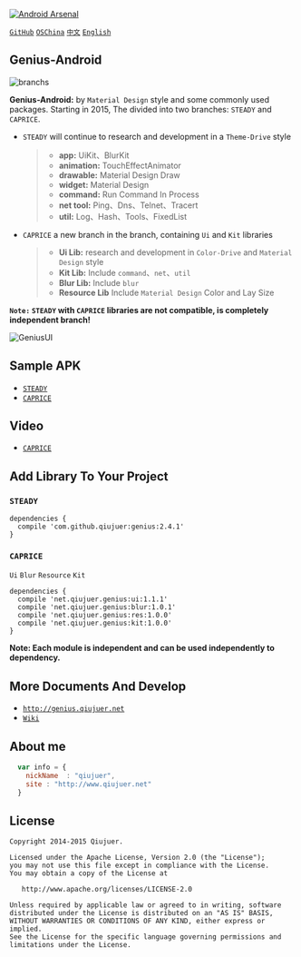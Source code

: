 ﻿[![Android Arsenal](https://img.shields.io/badge/Android%20Arsenal-Genius--Android-brightgreen.svg?style=flat)](https://android-arsenal.com/details/1/1463)

[`GitHub`](https://github.com/qiujuer/Genius-Android) [`OSChina`](http://git.oschina.net/qiujuer/Genius-Android) [`中文`](README-ZH.md) [`English`](README.md)


## Genius-Android

![branchs](https://raw.githubusercontent.com/qiujuer/Genius-Android/resource/images/global/06C15426.png)

**Genius-Android:** by `Material Design` style and some commonly used packages.  Starting in 2015, The divided into two branches: `STEADY` and `CAPRICE`.
* `STEADY` will continue to research and development in a `Theme-Drive` style
	> *  **app:** UiKit、BlurKit
	> * **animation:** TouchEffectAnimator
	> * **drawable:** Material Design Draw
	> * **widget:** Material Design
	> * **command:** Run Command In Process
	> * **net tool:** Ping、Dns、Telnet、Tracert
	> * **util:** Log、Hash、Tools、FixedList

* `CAPRICE` a new branch in the branch, containing `Ui` and `Kit` libraries
	> * **Ui Lib:** research and development in `Color-Drive` and `Material Design` style
	> * **Kit Lib:** Include `command`、`net`、`util`
	> * **Blur Lib:** Include `blur`
  > * **Resource Lib** Include `Material Design` Color and Lay Size

**`Note:` `STEADY` with `CAPRICE` libraries are not compatible, is completely independent branch!**

![GeniusUI](https://raw.githubusercontent.com/qiujuer/Genius-Android/master/caprice/release/pic_ui.png)

## Sample APK

*  [`STEADY`](https://raw.githubusercontent.com/qiujuer/Genius-Android/resource/release/simple-steady_2.4.0.apk)
*  [`CAPRICE`](https://raw.githubusercontent.com/qiujuer/Genius-Android/master/caprice/release/sample.apk)


## Video

*  [`CAPRICE`](https://raw.githubusercontent.com/qiujuer/Genius-Android/master/caprice/release/video.mp4)


## Add Library To Your Project

### `STEADY`

```
dependencies {
  compile 'com.github.qiujuer:genius:2.4.1'
}
```


### `CAPRICE`

`Ui` `Blur` `Resource` `Kit`

```
dependencies {
  compile 'net.qiujuer.genius:ui:1.1.1'
  compile 'net.qiujuer.genius:blur:1.0.1'
  compile 'net.qiujuer.genius:res:1.0.0'
  compile 'net.qiujuer.genius:kit:1.0.0'
}
```

**Note: Each module is independent and can be used independently to dependency.**



## More Documents And Develop

*  [`http://genius.qiujuer.net`](http://genius.qiujuer.net)
*  [`Wiki`](https://github.com/qiujuer/Genius-Android/wiki)


## About me

```javascript
  var info = {
    nickName  : "qiujuer",
    site : "http://www.qiujuer.net"
  }
```


License
--------

    Copyright 2014-2015 Qiujuer.

    Licensed under the Apache License, Version 2.0 (the "License");
    you may not use this file except in compliance with the License.
    You may obtain a copy of the License at

       http://www.apache.org/licenses/LICENSE-2.0

    Unless required by applicable law or agreed to in writing, software
    distributed under the License is distributed on an "AS IS" BASIS,
    WITHOUT WARRANTIES OR CONDITIONS OF ANY KIND, either express or implied.
    See the License for the specific language governing permissions and
    limitations under the License.
